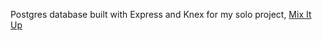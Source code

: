 Postgres database built with Express and Knex for my solo project, [Mix It Up](https://github.com/trbachmann/mix-it-up)